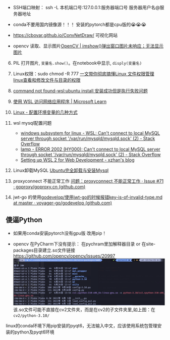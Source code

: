 - SSH端口映射：
	ssh -L 本机端口号:127.0.0.1:服务器端口号 服务器用户名@服务器地址

- conda不要用国内镜像源！！！
	安装的pytorch都是cpu版的😭😭😭
	
- https://cbovar.github.io/ConvNetDraw/ 
	可视化网站
- opencv 读取、显示图片[OpenCV | imshow()弹出窗口图片未响应；无法显示图片](https://juejin.cn/post/7083455216288268318)
6. PIL 打开图片, `变量名.show()`。在notebook中显示, `disply(变量名)`
7. Linux权限：sudo chmod -R 777
	[一文带你彻底搞懂Linux 文件权限管理](https://segmentfault.com/a/1190000039202476)
	[linux查看和修改文件与目录的权限](https://blog.csdn.net/mayue_web/article/details/89401100)
8. [command not found-wsl:ubuntu install 安装成功但是执行失败问题](https://juejin.cn/post/6844904192553779214)
9. [使用 WSL 访问网络应用程序 | Microsoft Learn](https://learn.microsoft.com/zh-cn/windows/wsl/networking)
10. [Linux - 配置环境变量的几种方式](https://cloud.tencent.com/developer/article/1640616)

11. wsl mysql配置问题
	- [windows subsystem for linux - WSL: Can't connect to local MySQL server through socket '/var/run/mysqld/mysqld.sock' (2) - Stack Overflow](https://stackoverflow.com/questions/64883580/wsl-cant-connect-to-local-mysql-server-through-socket-var-run-mysqld-mysqld)
	- [lamp - ERROR 2002 (HY000): Can't connect to local MySQL server through socket '/var/run/mysqld/mysqld.sock' (2) - Stack Overflow](https://stackoverflow.com/questions/11657829/error-2002-hy000-cant-connect-to-local-mysql-server-through-socket-var-run)
	- [Setting up WSL 2 for Web Development - xzhan's blog](https://xzhan.me/configuring-wsl2-for-web-development/)


12. Linux卸载MySQL [Ubuntu完全卸载与安装Mysql](https://blog.csdn.net/leacock1991/article/details/110406708)
13. proxyconnect 不能正常工作 [问题：proxyconnect 不能正常工作 · Issue #71 · goproxy/goproxy.cn (github.com)](https://github.com/goproxy/goproxy.cn/issues/71)
14. jwt-go 的使用[godevelop/使用jwt-go的时候报错key-is-of-invalid-type.md at master · voyager-go/godevelop (github.com)](https://github.com/voyager-go/godevelop/blob/master/%E4%BD%BF%E7%94%A8jwt-go%E7%9A%84%E6%97%B6%E5%80%99%E6%8A%A5%E9%94%99key-is-of-invalid-type.md)


## 傻逼Python

- 如果用conda安装pytorch没有gpu版
改用pip！

- opencv 在PyCharm下没有提示：
在pychram里加解释器目录 or 在site-packages目录建立.so文件链接
https://github.com/opencv/opencv/issues/20997
![](../Algorithm/Picture/Pasted%20image%2020230626135606.png)
该.so文件可能不直接在cv2文件夹，而是在cv2的子文件夹里,如上图：在`cv2/python-3.10/`



linux的conda环境下用pip安装的pyqt6，无法输入中文，应该使用系统包管理安装的python及pyqt6环境